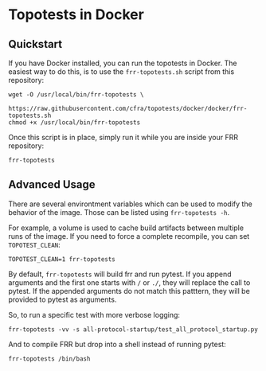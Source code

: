 # Topotests in Docker

## Quickstart

If you have Docker installed, you can run the topotests in Docker.
The easiest way to do this, is to use the `frr-topotests.sh` script
from this repository:

```console
wget -O /usr/local/bin/frr-topotests \
    https://raw.githubusercontent.com/cfra/topotests/docker/docker/frr-topotests.sh
chmod +x /usr/local/bin/frr-topotests
```

Once this script is in place, simply run it while you are inside your FRR repository:

```console
frr-topotests
```

## Advanced Usage

There are several environtment variables which can be used to modify the behavior of
the image. Those can be listed using `frr-topotests -h`.

For example, a volume is used to cache build artifacts between multiple runs
of the image. If you need to force a complete recompile, you can set `TOPOTEST_CLEAN`:

```console
TOPOTEST_CLEAN=1 frr-topotests
```

By default, `frr-topotests` will build frr and run pytest. If you append
arguments and the first one starts with `/` or `./`, they will replace the call to
pytest. If the appended arguments do not match this patttern, they will be provided to
pytest as arguments.

So, to run a specific test with more verbose logging:

```console
frr-topotests -vv -s all-protocol-startup/test_all_protocol_startup.py
```

And to compile FRR but drop into a shell instead of running pytest:

```console
frr-topotests /bin/bash
```

